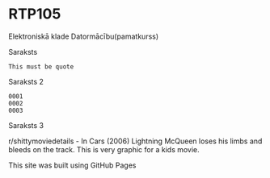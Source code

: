 # RTP105
Elektroniskā klade Datormācību(pamatkurss)

Saraksts

    This must be quote

Saraksts 2

    0001
    0002
    0003

Saraksts 3

r/shittymoviedetails - In Cars (2006) Lightning McQueen loses his limbs and bleeds on the track. This is very graphic for a kids movie.

This site was built using GitHub Pages





